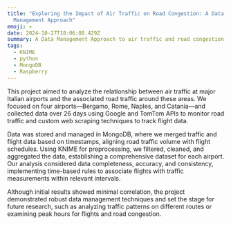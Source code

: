 ```yaml
---
title: "Exploring the Impact of Air Traffic on Road Congestion: A Data
  Management Approach"
emoji: ✈️
date: 2024-10-27T18:06:08.429Z
summary: A Data Management Approach to air traffic and road congestion
tags:
  - KNIME
  - python
  - MongoDB
  - Raspberry
---
```

This project aimed to analyze the relationship between air traffic at major Italian airports and the associated road traffic around these areas. We focused on four airports—Bergamo, Rome, Naples, and Catania—and collected data over 26 days using Google and TomTom APIs to monitor road traffic and custom web scraping techniques to track flight data.

Data was stored and managed in MongoDB, where we merged traffic and flight data based on timestamps, aligning road traffic volume with flight schedules. Using KNIME for preprocessing, we filtered, cleaned, and aggregated the data, establishing a comprehensive dataset for each airport. Our analysis considered data completeness, accuracy, and consistency, implementing time-based rules to associate flights with traffic measurements within relevant intervals.

Although initial results showed minimal correlation, the project demonstrated robust data management techniques and set the stage for future research, such as analyzing traffic patterns on different routes or examining peak hours for flights and road congestion.